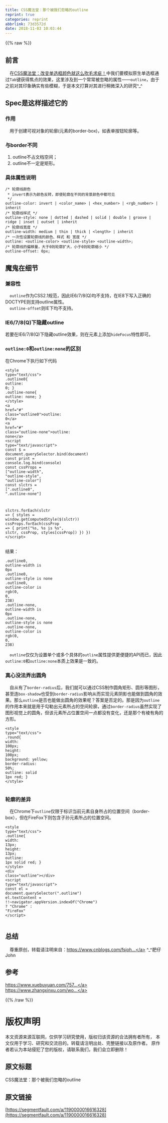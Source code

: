 ```yaml
---
title: CSS魔法堂：那个被我们忽略的outline
reprint: true
categories: reprint
abbrlink: 73d3572d
date: 2018-11-03 10:03:44
---
```


{{% raw %}}
<h2 id="articleHeader0">&#x524D;&#x8A00;</h2><p>&#x2003;&#x5728;<a href="https://www.cnblogs.com/fsjohnhuang/p/9741345.html" rel="nofollow noreferrer" target="_blank">CSS&#x9B54;&#x6CD5;&#x5802;&#xFF1A;&#x6539;&#x53D8;&#x5355;&#x9009;&#x6846;&#x989C;&#x8272;&#x5C31;&#x8FD9;&#x4E48;&#x5439;&#x6BDB;&#x6C42;&#x75B5;&#xFF01;</a>&#x4E2D;&#x6211;&#x4EEC;&#x8981;&#x6A21;&#x62DF;&#x539F;&#x751F;&#x5355;&#x9009;&#x6846;&#x901A;&#x8FC7;<code>Tab</code>&#x952E;&#x83B7;&#x5F97;&#x7126;&#x70B9;&#x7684;&#x6548;&#x679C;&#xFF0C;&#x8FD9;&#x91CC;&#x6D89;&#x53CA;&#x5230;&#x4E00;&#x4E2A;&#x5E38;&#x5E38;&#x88AB;&#x5FFD;&#x7565;&#x7684;&#x5C5E;&#x6027;&#x2014;&#x2014;<code>outline</code>&#xFF0C;&#x7531;&#x4E8E;&#x4E4B;&#x524D;&#x5BF9;&#x5176;&#x5370;&#x8C61;&#x786E;&#x5B9E;&#x6709;&#x4E9B;&#x6A21;&#x7CCA;&#xFF0C;&#x4E8E;&#x662F;&#x672C;&#x6587;&#x6253;&#x7B97;&#x5BF9;&#x5176;&#x8FDB;&#x884C;&#x7A0D;&#x5FAE;&#x6DF1;&#x5165;&#x7684;&#x7814;&#x7A76;^_^</p><h2 id="articleHeader1">Spec&#x662F;&#x8FD9;&#x6837;&#x63CF;&#x8FF0;&#x5B83;&#x7684;</h2><h3 id="articleHeader2">&#x4F5C;&#x7528;</h3><p>&#x2003;&#x7528;&#x4E8E;&#x521B;&#x5EFA;&#x53EF;&#x89C6;&#x5BF9;&#x8C61;&#x7684;&#x8F6E;&#x5ED3;(&#x5143;&#x7D20;&#x7684;border-box)&#xFF0C;&#x5982;&#x8868;&#x5355;&#x6309;&#x94AE;&#x8F6E;&#x5ED3;&#x7B49;&#x3002;</p><h3 id="articleHeader3">&#x4E0E;border&#x4E0D;&#x540C;</h3><ol><li>outline&#x4E0D;&#x5360;&#x6587;&#x6863;&#x7A7A;&#x95F4;&#xFF1B;</li><li>outline&#x4E0D;&#x4E00;&#x5B9A;&#x662F;&#x77E9;&#x5F62;&#x3002;</li></ol><h3 id="articleHeader4">&#x5177;&#x4F53;&#x5C5E;&#x6027;&#x8BF4;&#x660E;</h3><div class="widget-codetool" style="display:none"><div class="widget-codetool--inner"><span class="selectCode code-tool" data-toggle="tooltip" data-placement="top" title="" data-original-title="&#x5168;&#x9009;"></span> <span type="button" class="copyCode code-tool" data-toggle="tooltip" data-placement="top" data-clipboard-text="/* &#x8F6E;&#x5ED3;&#x7EBF;&#x989C;&#x8272; 
 * invert&#x8868;&#x793A;&#x4E3A;&#x989C;&#x8272;&#x53CD;&#x8F6C;&#xFF0C;&#x5373;&#x4F7F;&#x8F6E;&#x5ED3;&#x5728;&#x4E0D;&#x540C;&#x7684;&#x80CC;&#x666F;&#x989C;&#x8272;&#x4E2D;&#x90FD;&#x53EF;&#x89C1; 
 */
outline-color: invert | &lt;color_name&gt; | &lt;hex_number&gt; | &lt;rgb_number&gt; | inherit
/* &#x8F6E;&#x5ED3;&#x7EBF;&#x6837;&#x5F0F; */
outline-style: none | dotted | dashed | solid | double | groove | ridge | inset | outset | inherit
/* &#x8F6E;&#x5ED3;&#x7EBF;&#x5BBD;&#x5EA6; */
outline-width: medium | thin | thick | &lt;length&gt; | inherit
/* &#x4E00;&#x6B21;&#x6027;&#x8BBE;&#x7F6E;&#x8F6E;&#x5ED3;&#x7EBF;&#x7684;&#x989C;&#x8272;&#x3001;&#x6837;&#x5F0F; &#x548C; &#x5BBD;&#x5EA6; */
outline: &lt;outline-color&gt; &lt;outline-style&gt; &lt;outline-width&gt;;
/* &#x8F6E;&#x5ED3;&#x7EBF;&#x7684;&#x504F;&#x79FB;&#x91CF;&#xFF0C;&#x5927;&#x4E8E;0&#x5219;&#x8F6E;&#x5ED3;&#x6269;&#x5927;&#xFF0C;&#x5C0F;&#x4E8E;0&#x5219;&#x8F6E;&#x5ED3;&#x7F29;&#x5C0F; */
outline-offset: 0px;" title="" data-original-title="&#x590D;&#x5236;"></span> <span type="button" class="saveToNote code-tool" data-toggle="tooltip" data-placement="top" title="" data-original-title="&#x653E;&#x8FDB;&#x7B14;&#x8BB0;"></span></div></div><pre class="hljs coq"><code>/* &#x8F6E;&#x5ED3;&#x7EBF;&#x989C;&#x8272; 
 * invert&#x8868;&#x793A;&#x4E3A;&#x989C;&#x8272;&#x53CD;&#x8F6C;&#xFF0C;&#x5373;&#x4F7F;&#x8F6E;&#x5ED3;&#x5728;&#x4E0D;&#x540C;&#x7684;&#x80CC;&#x666F;&#x989C;&#x8272;&#x4E2D;&#x90FD;&#x53EF;&#x89C1; 
 */
outline-color: invert | <span class="hljs-type">&lt;color_name</span>&gt; | <span class="hljs-type">&lt;hex_number</span>&gt; | <span class="hljs-type">&lt;rgb_number</span>&gt; | <span class="hljs-type">inherit</span>
/* &#x8F6E;&#x5ED3;&#x7EBF;&#x6837;&#x5F0F; */
outline-style: none | <span class="hljs-type">dotted</span> | <span class="hljs-type">dashed</span> | <span class="hljs-type">solid</span> | <span class="hljs-type">double</span> | <span class="hljs-type">groove</span> | <span class="hljs-type">ridge</span> | <span class="hljs-type">inset</span> | <span class="hljs-type">outset</span> | <span class="hljs-type">inherit</span>
/* &#x8F6E;&#x5ED3;&#x7EBF;&#x5BBD;&#x5EA6; */
outline-width: medium | <span class="hljs-type">thin</span> | <span class="hljs-type">thick</span> | <span class="hljs-type">&lt;length</span>&gt; | <span class="hljs-type">inherit</span>
/* &#x4E00;&#x6B21;&#x6027;&#x8BBE;&#x7F6E;&#x8F6E;&#x5ED3;&#x7EBF;&#x7684;&#x989C;&#x8272;&#x3001;&#x6837;&#x5F0F; &#x548C; &#x5BBD;&#x5EA6; */
outline: &lt;outline-color&gt; &lt;outline-style&gt; &lt;outline-width&gt;;
/* &#x8F6E;&#x5ED3;&#x7EBF;&#x7684;&#x504F;&#x79FB;&#x91CF;&#xFF0C;&#x5927;&#x4E8E;<span class="hljs-number">0</span>&#x5219;&#x8F6E;&#x5ED3;&#x6269;&#x5927;&#xFF0C;&#x5C0F;&#x4E8E;<span class="hljs-number">0</span>&#x5219;&#x8F6E;&#x5ED3;&#x7F29;&#x5C0F; */
outline-offset: <span class="hljs-number">0</span>px;</code></pre><h2 id="articleHeader5">&#x9B54;&#x9B3C;&#x5728;&#x7EC6;&#x8282;</h2><h3 id="articleHeader6">&#x517C;&#x5BB9;&#x6027;</h3><p>&#x2003;<code>outline</code>&#x4F5C;&#x4E3A;CSS2.1&#x89C4;&#x8303;&#xFF0C;&#x56E0;&#x6B64;IE6/7/8(Q)&#x5747;&#x4E0D;&#x652F;&#x6301;&#xFF0C;&#x5728;IE8&#x4E0B;&#x5199;&#x5165;&#x6B63;&#x786E;&#x7684;DOCTYPE&#x5219;&#x652F;&#x6301;outline&#x5C5E;&#x6027;&#x3002;<br>&#x2003;<code>outline-offset</code>&#x5219;IE&#x4E0B;&#x5747;&#x4E0D;&#x652F;&#x6301;&#x3002;</p><h3 id="articleHeader7">IE6/7/8(Q)&#x4E0B;&#x9690;&#x85CF;outline</h3><p>&#x82E5;&#x8981;&#x5728;IE6/7/8(Q)&#x4E0B;&#x9690;&#x85CF;outline&#x6548;&#x679C;&#xFF0C;&#x5219;&#x5728;&#x5143;&#x7D20;&#x4E0A;&#x6DFB;&#x52A0;<code>hideFocus</code>&#x7279;&#x6027;&#x5373;&#x53EF;&#x3002;</p><h3 id="articleHeader8"><code>outline:0</code>&#x548C;<code>outline:none</code>&#x7684;&#x533A;&#x522B;</h3><p>&#x5728;Chrome&#x4E0B;&#x6267;&#x884C;&#x5982;&#x4E0B;&#x4EE3;&#x7801;</p><div class="widget-codetool" style="display:none"><div class="widget-codetool--inner"><span class="selectCode code-tool" data-toggle="tooltip" data-placement="top" title="" data-original-title="&#x5168;&#x9009;"></span> <span type="button" class="copyCode code-tool" data-toggle="tooltip" data-placement="top" data-clipboard-text="&lt;style type=&quot;text/css&quot;&gt;
 .outline0{
   outline: 0;
 }
 .outline-none{
   outline: none;
 }
&lt;/style&gt;
&lt;a href=&quot;#&quot; class=&quot;outline0&quot;&gt;outline: 0&lt;/a&gt;
&lt;a href=&quot;#&quot; class=&quot;outline-none&quot;&gt;outline: none&lt;/a&gt;
&lt;script type=&quot;text/javascript&quot;&gt;
  const $ = document.querySelector.bind(document)
  const print = console.log.bind(console)
  const cssProps = [&quot;outline-width&quot;, &quot;outline-style&quot;, &quot;outline-color&quot;]
  const slctrs = [&quot;.outline0&quot;, &quot;.outline-none&quot;]
     
  slctrs.forEach(slctr =&gt; {
    styles = window.getComputedStyle($(slctr))
      cssProps.forEach(cssProp =&gt; {
        print(&quot;%s, %s is %s&quot;, slctr, cssProp, styles[cssProp])
      })
    })
&lt;/script&gt;" title="" data-original-title="&#x590D;&#x5236;"></span> <span type="button" class="saveToNote code-tool" data-toggle="tooltip" data-placement="top" title="" data-original-title="&#x653E;&#x8FDB;&#x7B14;&#x8BB0;"></span></div></div><pre class="hljs xml"><code><span class="hljs-tag">&lt;<span class="hljs-name">style</span> <span class="hljs-attr">type</span>=<span class="hljs-string">&quot;text/css&quot;</span>&gt;</span><span class="css">
 <span class="hljs-selector-class">.outline0</span>{
   <span class="hljs-attribute">outline</span>: <span class="hljs-number">0</span>;
 }
 <span class="hljs-selector-class">.outline-none</span>{
   <span class="hljs-attribute">outline</span>: none;
 }
</span><span class="hljs-tag">&lt;/<span class="hljs-name">style</span>&gt;</span>
<span class="hljs-tag">&lt;<span class="hljs-name">a</span> <span class="hljs-attr">href</span>=<span class="hljs-string">&quot;#&quot;</span> <span class="hljs-attr">class</span>=<span class="hljs-string">&quot;outline0&quot;</span>&gt;</span>outline: 0<span class="hljs-tag">&lt;/<span class="hljs-name">a</span>&gt;</span>
<span class="hljs-tag">&lt;<span class="hljs-name">a</span> <span class="hljs-attr">href</span>=<span class="hljs-string">&quot;#&quot;</span> <span class="hljs-attr">class</span>=<span class="hljs-string">&quot;outline-none&quot;</span>&gt;</span>outline: none<span class="hljs-tag">&lt;/<span class="hljs-name">a</span>&gt;</span>
<span class="hljs-tag">&lt;<span class="hljs-name">script</span> <span class="hljs-attr">type</span>=<span class="hljs-string">&quot;text/javascript&quot;</span>&gt;</span><span class="javascript">
  <span class="hljs-keyword">const</span> $ = <span class="hljs-built_in">document</span>.querySelector.bind(<span class="hljs-built_in">document</span>)
  <span class="hljs-keyword">const</span> print = <span class="hljs-built_in">console</span>.log.bind(<span class="hljs-built_in">console</span>)
  <span class="hljs-keyword">const</span> cssProps = [<span class="hljs-string">&quot;outline-width&quot;</span>, <span class="hljs-string">&quot;outline-style&quot;</span>, <span class="hljs-string">&quot;outline-color&quot;</span>]
  <span class="hljs-keyword">const</span> slctrs = [<span class="hljs-string">&quot;.outline0&quot;</span>, <span class="hljs-string">&quot;.outline-none&quot;</span>]
     
  slctrs.forEach(<span class="hljs-function"><span class="hljs-params">slctr</span> =&gt;</span> {
    styles = <span class="hljs-built_in">window</span>.getComputedStyle($(slctr))
      cssProps.forEach(<span class="hljs-function"><span class="hljs-params">cssProp</span> =&gt;</span> {
        print(<span class="hljs-string">&quot;%s, %s is %s&quot;</span>, slctr, cssProp, styles[cssProp])
      })
    })
</span><span class="hljs-tag">&lt;/<span class="hljs-name">script</span>&gt;</span></code></pre><p>&#x7ED3;&#x679C;&#xFF1A;</p><div class="widget-codetool" style="display:none"><div class="widget-codetool--inner"><span class="selectCode code-tool" data-toggle="tooltip" data-placement="top" title="" data-original-title="&#x5168;&#x9009;"></span> <span type="button" class="copyCode code-tool" data-toggle="tooltip" data-placement="top" data-clipboard-text=".outline0, outline-width is 0px
.outline0, outline-style is none
.outline0, outline-color is rgb(0, 0, 238)
.outline-none, outline-width is 0px
.outline-none, outline-style is none
.outline-none, outline-color is rgb(0, 0, 238)" title="" data-original-title="&#x590D;&#x5236;"></span> <span type="button" class="saveToNote code-tool" data-toggle="tooltip" data-placement="top" title="" data-original-title="&#x653E;&#x8FDB;&#x7B14;&#x8BB0;"></span></div></div><pre class="hljs stylus"><code><span class="hljs-selector-class">.outline0</span>, <span class="hljs-attribute">outline-width</span> is <span class="hljs-number">0px</span>
<span class="hljs-selector-class">.outline0</span>, <span class="hljs-attribute">outline-style</span> is none
<span class="hljs-selector-class">.outline0</span>, <span class="hljs-attribute">outline-color</span> is rgb(<span class="hljs-number">0</span>, <span class="hljs-number">0</span>, <span class="hljs-number">238</span>)
<span class="hljs-selector-class">.outline-none</span>, <span class="hljs-attribute">outline-width</span> is <span class="hljs-number">0px</span>
<span class="hljs-selector-class">.outline-none</span>, <span class="hljs-attribute">outline-style</span> is none
<span class="hljs-selector-class">.outline-none</span>, <span class="hljs-attribute">outline-color</span> is rgb(<span class="hljs-number">0</span>, <span class="hljs-number">0</span>, <span class="hljs-number">238</span>)</code></pre><p>&#x2003;<code>outline</code>&#x4EC5;&#x4EC5;&#x4E3A;&#x8BBE;&#x7F6E;&#x5355;&#x4E2A;&#x6216;&#x591A;&#x4E2A;&#x5177;&#x4F53;&#x7684;<code>outline</code>&#x5C5E;&#x6027;&#x63D0;&#x4F9B;&#x66F4;&#x4FBF;&#x6377;&#x7684;API&#x800C;&#x5DF2;&#xFF0C;&#x56E0;&#x6B64;<code>outline:0</code>&#x548C;<code>outline:none</code>&#x672C;&#x8D28;&#x4E0A;&#x6548;&#x679C;&#x662F;&#x4E00;&#x81F4;&#x7684;&#x3002;</p><h3 id="articleHeader9">&#x771F;&#x5FC3;&#x6CA1;&#x6CD5;&#x5F04;&#x51FA;&#x5706;&#x89D2;</h3><p>&#x2003;&#x81EA;&#x4ECE;&#x6709;&#x4E86;<code>border-radius</code>&#x540E;&#xFF0C;&#x6211;&#x4EEC;&#x5C31;&#x53EF;&#x4EE5;&#x901A;&#x8FC7;CSS&#x5236;&#x4F5C;&#x5706;&#x89D2;&#x77E9;&#x5F62;&#x3001;&#x5706;&#x5F62;&#x7B49;&#x56FE;&#x5F62;&#xFF0C;&#x751A;&#x81F3;&#x8FDE;<code>box-shadow</code>&#x4E5F;&#x53D7;&#x5230;<code>border-radius</code>&#x5F71;&#x54CD;&#x4ECE;&#x800C;&#x5B9E;&#x73B0;&#x5143;&#x7D20;&#x9634;&#x5F71;&#x4E5F;&#x80FD;&#x505A;&#x5230;&#x5706;&#x89D2;&#x7684;&#x6548;&#x679C;&#x3002;&#x90A3;&#x4E48;<code>outline</code>&#x662F;&#x5426;&#x4E5F;&#x80FD;&#x505A;&#x51FA;&#x5706;&#x89D2;&#x7684;&#x6548;&#x679C;&#x5462;&#xFF1F;&#x7B54;&#x6848;&#x662F;&#x5426;&#x5B9A;&#x7684;&#x3002;&#x90A3;&#x662F;&#x56E0;&#x4E3A;<code>outline</code>&#x7684;&#x4F5C;&#x7528;&#x672C;&#x6765;&#x5C31;&#x662F;&#x7528;&#x4E8E;&#x52FE;&#x52D2;&#x51FA;&#x5143;&#x7D20;&#x6240;&#x5360;&#x7684;&#x7A7A;&#x95F4;&#x8F6E;&#x5ED3;&#xFF0C;&#x901A;&#x8FC7;<code>border-radius</code>&#x867D;&#x7136;&#x5B9E;&#x73B0;&#x4E86;&#x56FE;&#x5F62;&#x89C6;&#x89C9;&#x4E0A;&#x7684;&#x5706;&#x89D2;&#xFF0C;&#x4F46;&#x8BE5;&#x5143;&#x7D20;&#x6240;&#x5360;&#x4F4D;&#x7F6E;&#x7A7A;&#x95F4;&#x4E00;&#x70B9;&#x90FD;&#x6CA1;&#x6709;&#x53D8;&#x5316;&#xFF0C;&#x8FD8;&#x662F;&#x90A3;&#x4E2A;&#x6709;&#x68F1;&#x6709;&#x89D2;&#x7684;&#x65B9;&#x5F62;&#x3002;</p><div class="widget-codetool" style="display:none"><div class="widget-codetool--inner"><span class="selectCode code-tool" data-toggle="tooltip" data-placement="top" title="" data-original-title="&#x5168;&#x9009;"></span> <span type="button" class="copyCode code-tool" data-toggle="tooltip" data-placement="top" data-clipboard-text="&lt;style type=&quot;text/css&quot;&gt;
  .round{
    width: 100px;
    height: 100px;
    background: yellow;
    border-radius: 50%;
    outline: solid 1px red;
  }
&lt;/style&gt;" title="" data-original-title="&#x590D;&#x5236;"></span> <span type="button" class="saveToNote code-tool" data-toggle="tooltip" data-placement="top" title="" data-original-title="&#x653E;&#x8FDB;&#x7B14;&#x8BB0;"></span></div></div><pre class="hljs xml"><code><span class="hljs-tag">&lt;<span class="hljs-name">style</span> <span class="hljs-attr">type</span>=<span class="hljs-string">&quot;text/css&quot;</span>&gt;</span><span class="css">
  <span class="hljs-selector-class">.round</span>{
    <span class="hljs-attribute">width</span>: <span class="hljs-number">100px</span>;
    <span class="hljs-attribute">height</span>: <span class="hljs-number">100px</span>;
    <span class="hljs-attribute">background</span>: yellow;
    <span class="hljs-attribute">border-radius</span>: <span class="hljs-number">50%</span>;
    <span class="hljs-attribute">outline</span>: solid <span class="hljs-number">1px</span> red;
  }
</span><span class="hljs-tag">&lt;/<span class="hljs-name">style</span>&gt;</span></code></pre><p><span class="img-wrap"><img data-src="/img/remote/1460000016616331?w=178&amp;h=117" src="https://static.alili.tech/img/remote/1460000016616331?w=178&amp;h=117" alt="" title="" style="cursor:pointer;display:inline"></span></p><h3 id="articleHeader10">&#x8F6E;&#x5ED3;&#x7684;&#x5DEE;&#x5F02;</h3><p>&#x2003;&#x5728;Chrome&#x4E0B;<code>outline</code>&#x4EC5;&#x9650;&#x4E8E;&#x6807;&#x8BC6;&#x5F53;&#x524D;&#x5143;&#x7D20;&#x81EA;&#x8EAB;&#x6240;&#x5360;&#x7684;&#x4F4D;&#x7F6E;&#x7A7A;&#x95F4;&#xFF08;border-box&#xFF09;&#xFF0C;&#x4F46;&#x5728;FireFox&#x4E0B;&#x5219;&#x5305;&#x542B;&#x5B50;&#x5B59;&#x5143;&#x7D20;&#x6240;&#x5360;&#x7684;&#x4F4D;&#x7F6E;&#x7A7A;&#x95F4;&#x3002;</p><div class="widget-codetool" style="display:none"><div class="widget-codetool--inner"><span class="selectCode code-tool" data-toggle="tooltip" data-placement="top" title="" data-original-title="&#x5168;&#x9009;"></span> <span type="button" class="copyCode code-tool" data-toggle="tooltip" data-placement="top" data-clipboard-text="&lt;style type=&quot;text/css&quot;&gt;
  .outline{
    width: 13px;
    height: 13px;
    outline: 1px solid red;
  }
&lt;/style&gt;
&lt;div class=&quot;outline&quot;&gt;&lt;/div&gt;
&lt;script type=&quot;text/javascript&quot;&gt;
  const el = document.querySelector(&quot;.outline&quot;)
  el.textContent = !!~navigator.appVersion.indexOf(&quot;Chrome&quot;) ? &quot;Chrome&quot; : &quot;FireFox&quot;
&lt;/script&gt;" title="" data-original-title="&#x590D;&#x5236;"></span> <span type="button" class="saveToNote code-tool" data-toggle="tooltip" data-placement="top" title="" data-original-title="&#x653E;&#x8FDB;&#x7B14;&#x8BB0;"></span></div></div><pre class="hljs xml"><code><span class="hljs-tag">&lt;<span class="hljs-name">style</span> <span class="hljs-attr">type</span>=<span class="hljs-string">&quot;text/css&quot;</span>&gt;</span><span class="css">
  <span class="hljs-selector-class">.outline</span>{
    <span class="hljs-attribute">width</span>: <span class="hljs-number">13px</span>;
    <span class="hljs-attribute">height</span>: <span class="hljs-number">13px</span>;
    <span class="hljs-attribute">outline</span>: <span class="hljs-number">1px</span> solid red;
  }
</span><span class="hljs-tag">&lt;/<span class="hljs-name">style</span>&gt;</span>
<span class="hljs-tag">&lt;<span class="hljs-name">div</span> <span class="hljs-attr">class</span>=<span class="hljs-string">&quot;outline&quot;</span>&gt;</span><span class="hljs-tag">&lt;/<span class="hljs-name">div</span>&gt;</span>
<span class="hljs-tag">&lt;<span class="hljs-name">script</span> <span class="hljs-attr">type</span>=<span class="hljs-string">&quot;text/javascript&quot;</span>&gt;</span><span class="javascript">
  <span class="hljs-keyword">const</span> el = <span class="hljs-built_in">document</span>.querySelector(<span class="hljs-string">&quot;.outline&quot;</span>)
  el.textContent = !!~navigator.appVersion.indexOf(<span class="hljs-string">&quot;Chrome&quot;</span>) ? <span class="hljs-string">&quot;Chrome&quot;</span> : <span class="hljs-string">&quot;FireFox&quot;</span>
</span><span class="hljs-tag">&lt;/<span class="hljs-name">script</span>&gt;</span></code></pre><p><span class="img-wrap"><img data-src="/img/remote/1460000016616332" src="https://static.alili.tech/img/remote/1460000016616332" alt="" title="" style="cursor:pointer;display:inline"></span></p><h2 id="articleHeader11">&#x603B;&#x7ED3;</h2><p>&#x2003;&#x5C0A;&#x91CD;&#x539F;&#x521B;&#xFF0C;&#x8F6C;&#x8F7D;&#x8BF7;&#x6CE8;&#x660E;&#x6765;&#x81EA;&#xFF1A;<a href="https://www.cnblogs.com/fsjohnhuang/p/9753554.html" rel="nofollow noreferrer" target="_blank">https://www.cnblogs.com/fsjoh...</a> ^_^&#x80A5;&#x4ED4;John</p><h2 id="articleHeader12">&#x53C2;&#x8003;</h2><p><a href="https://www.xuebuyuan.com/757567.html" rel="nofollow noreferrer" target="_blank">https://www.xuebuyuan.com/757...</a><br><a href="https://www.zhangxinxu.com/wordpress/2010/01/%E9%A1%B5%E9%9D%A2%E5%8F%AF%E7%94%A8%E6%80%A7%E4%B9%8Boutline%E8%BD%AE%E5%BB%93%E5%A4%96%E6%A1%86%E7%9A%84%E4%B8%80%E4%BA%9B%E7%A0%94%E7%A9%B6/" rel="nofollow noreferrer" target="_blank">https://www.zhangxinxu.com/wo...</a></p>
{{% /raw %}}

# 版权声明
本文资源来源互联网，仅供学习研究使用，版权归该资源的合法拥有者所有，
本文仅用于学习、研究和交流目的。转载请注明出处、完整链接以及原作者。
原作者若认为本站侵犯了您的版权，请联系我们，我们会立即删除！

## 原文标题
CSS魔法堂：那个被我们忽略的outline

## 原文链接
[https://segmentfault.com/a/1190000016616328](https://segmentfault.com/a/1190000016616328)

